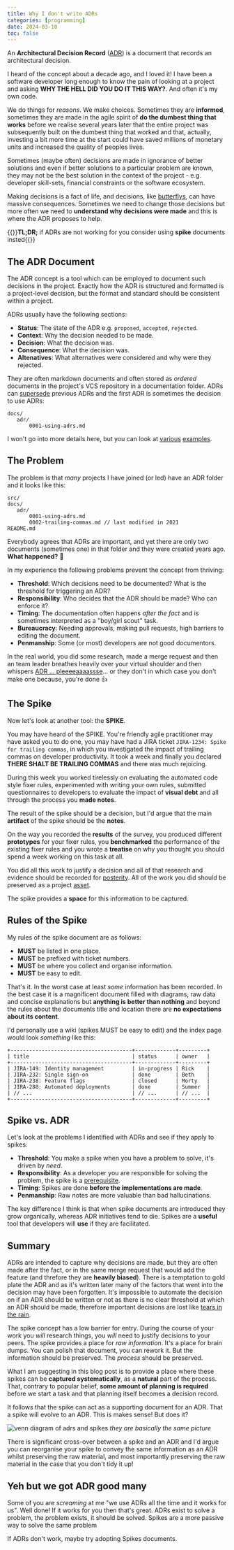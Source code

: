 ```yaml
--- 
title: Why I don't write ADRs
categories: [programming]
date: 2024-03-10
toc: false
---
```


An **Architectural Decision Record** ([ADR](https://adr.github.io/)) is a document that records an
architectural decision.

I heard of the concept about a decade ago, and I loved it! I have been a
software developer long enough to know the pain of looking at a project and
asking **WHY THE HELL DID YOU DO IT THIS WAY?**. And often it's my own code.

We do things for _reasons_. We make choices. Sometimes they are **informed**,
sometimes they are made in the agile spirit of **do the dumbest thing
that works** before we realise several years later that the entire project was
subsequently built on the dumbest thing that worked and that, actually,
investing a bit more time at the start could have saved millions of monetary
units and increased the quality of peoples lives.

Sometimes (maybe often) decisions are made in ignorance of better solutions
and even if better solutions to a particular problem are known, they may not
be the best solution in the context of the project - e.g. developer skill-sets,
financial constraints or the software ecosystem.

Making decisions is a fact of life, and decisions, like
[butterflys](https://en.wikipedia.org/wiki/Butterfly_effect), can have massive
consequences. Sometimes we need to change those decisions but more often we
need to **understand why decisions were made** and this is where the ADR
proposes to help.

{{<callout>}}**TL;DR;** if ADRs are not working for you consider using **spike** documents insted{{</callout>}}


## The ADR Document

The ADR concept is a tool which can be employed to document such decisions in the
project. Exactly how the ADR is structured and formatted is a project-level
decision, but the format and standard should be consistent within a project.

ADRs usually have the following sections:

- **Status**: The state of the ADR e.g. `proposed`, `accepted`, `rejected`.
- **Context**: Why the decision needed to be made.
- **Decision**: What the decision was.
- **Consequence**: What the decision was.
- **Altenatives**: What alternatives were considered and why were they
  rejected.

They are often markdown documents and often stored as _ordered_ documents in
the project's VCS repository in a documentation folder. ADRs can
[supersede](https://en.wiktionary.org/wiki/supersede) previous ADRs and the
first ADR is sometimes the decision to use ADRs:

```text
docs/
   adr/
       0001-using-adrs.md
```

I won't go into more details here, but you can look at [various](https://github.com/joelparkerhenderson/architecture-decision-record/tree/main/locales/en/examples/amazon-web-services) [examples](https://github.com/joelparkerhenderson/architecture-decision-record/tree/main/locales/en/examples/go-programming-language).

## The Problem

The problem is that _many_ projects I have joined (or led) have an ADR folder and it
looks like this:

```text
src/
docs/
   adr/
       0001-using-adrs.md
       0002-trailing-commas.md // last modified in 2021
README.md
```

Everybody agrees that ADRs are important, and yet there are only two documents
(sometimes one) in that folder and they were created years ago. **What happened?** 🤔

In my experience the following problems prevent the concept from thriving:

- **Threshold**: Which decisions need to be documented? What is the
  threshold for triggering an ADR?
- **Responsibility**: Who decides that the ADR should be made? Who can enforce
  it?
- **Timing**: The documentation often happens _after the fact_ and is
  sometimes interpreted as
  a "boy/girl scout" task.
- **Bureaucracy**: Needing approvals, making pull requests, high barriers to editing the document.
- **Penmanship**: Some (or most) developers are not good documentors.

In the real world, you did some research, made a merge request and then an
team leader breathes heavily over your virtual shoulder and then whispers
[ADR ... pleeeeaaaassse](https://www.youtube.com/watch?v=bDFt_Dhxg8k)... or they
don't in which case you don't make one because, you're done 👍

## The Spike

Now let's look at another tool: the **SPIKE**. 

You may have heard of the SPIKE. You're friendly agile practitioner may have
asked you to do one, you may have had a JIRA ticket `JIRA-1234: Spike for
trailing commas`, in which you investigated the impact of trailing commas on
developer productivity. It took a week and finally you declared **THERE SHALT
BE TRAILING COMMAS** and there was much rejoicing.

During this week you worked tirelessly on evaluating the automated code
style fixer rules, experimented with writing your own rules, submitted
questionnaires to developers to evaluate the impact of **visual debt** and all
through the process you **made notes**.

The result of the spike should be a decision, but I'd argue that the
main **artifact** of the spike should be the **notes**.

On the way you recorded the **results** of the survey, you produced different
**prototypes** for your fixer rules, you **benchmarked** the performance of the
existing fixer rules and you wrote a **treatise** on why you thought you should
spend a week working on this task at all.

You did all this work to justify a decision and all of that research and
evidence should be recorded for [posterity](https://en.wiktionary.org/wiki/posterity). All of the work you did should be preserved as a project [asset](https://en.wiktionary.org/wiki/asset).

The spike provides a **space** for this information to be captured.

## Rules of the Spike

My rules of the spike document are as follows:

- **MUST** be listed in one place.
- **MUST** be prefixed with ticket numbers.
- **MUST** be where you collect and organise information.
- **MUST** be easy to edit.

That's it. In the worst case at least _some_ information has been recorded.
In the best case it is a magnificent document filled with diagrams, raw data
and concise explanations but **anything is better than nothing** and beyond
the rules about the documents title and location there are **no expectations
about its content**.

I'd personally use a wiki (spikes MUST be easy to edit) and the index page would look
_something_ like this:

```text
+---------------------------------------+-------------+---------+
| title                                 | status      | owner   |
+---------------------------------------+-------------+---------+
| JIRA-149: Identity management         | in-progress | Rick    | 
| JIRA-232: Single sign-on              | done        | Beth    |
| JIRA-238: Feature flags               | closed      | Morty   |
| JIRA-288: Automated deployments       | done        | Summer  |
| // ...                                | // ...      | // ...  |
+---------------------------------------+-------------+---------+
```


## Spike vs. ADR

Let's look at the problems I identified with ADRs and see if they apply to
spikes:

- **Threshold**: You make a spike when you have a problem to solve, it's
  driven by _need_.
- **Responsibility**: As a developer you are responsible for solving the
  problem, the spike is a [prerequisite](https://en.wiktionary.org/wiki/prerequisite).
- **Timing**: Spikes are done **before the implementations are
  made**.
- **Penmanship**: Raw notes are more valuable than bad hallucinations.

The key difference I think is that when spike documents are introduced they
grow organically, whereas ADR initiatives tend to die. Spikes are a **useful**
tool that developers will **use** if they are facilitated.

## Summary

ADRs are intended to capture why decisions are made, but they are often made
after the fact, or in the same merge request that would add the feature (and
threfore they are **heavily biased**). There is a temptation to gold plate the
ADR and as it's written later many of the factors that went into the decision
may have been forgotten. It's impossible to automate the decision on if an ADR
should be written or not as there is no clear threshold at which an ADR
should be made, therefore important decisions are lost like [tears in the
rain](https://www.youtube.com/watch?v=HU7Ga7qTLDU).

The spike concept has a low barrier for entry. During the course of your work
you _will_ research things, you _will_ need to justify decisions to your
peers. The spike provides a place for _raw information_. It's a place for
brain dumps. You can polish that document, you can rework it. But the
information should be preserved. The _process_ should be preserved.

What I am suggesting in this blog post is to provide a place where these
spikes can be **captured systematically**, as a **natural** part of the process.
That, contrary to popular belief, **some amount of planning is required** before
we start a task and that planning itself becomes a decision record.

It follows that the spike can act as a supporting document for an ADR. That a
spike will evolve to an ADR. This is makes sense! But does it?

![venn diagram of adrs and spikes](/images/2024-03-10/venn.png)
*they are basically the same picture*

There is significant cross-over between a spike and an ADR and I'd argue you
can reorganise your spike to convey the same information as an ADR whilst
preserving the raw material, and most importantly preserving the raw material
in the case that you don't tidy it up!

## Yeh but we got ADR good many

Some of you are _screaming_ at me "we use ADRs all the time and it works for
us". Well done! If it works for you then that's great. ADRs exist to solve a
problem, the problem exists, it should be solved. Spikes are a more passive way to solve the same
problem

If ADRs don't work, maybe try adopting Spikes documents.
